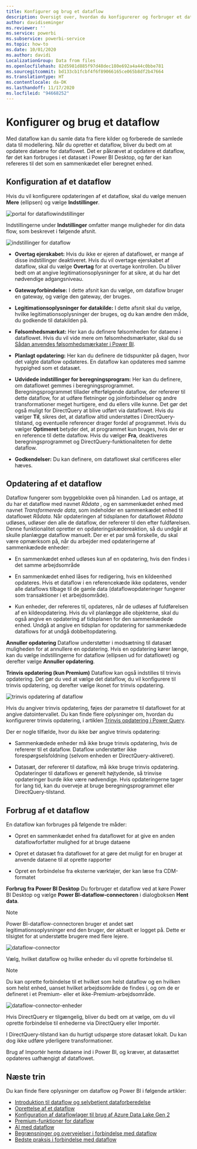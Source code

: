 ```yaml
---
title: Konfigurer og brug et dataflow
description: Oversigt over, hvordan du konfigurerer og forbruger et dataflow i Power BI
author: davidiseminger
ms.reviewer: ''
ms.service: powerbi
ms.subservice: powerbi-service
ms.topic: how-to
ms.date: 10/01/2020
ms.author: davidi
LocalizationGroup: Data from files
ms.openlocfilehash: 82d5981d885f97d48dec180e692a4a44c0bbe781
ms.sourcegitcommit: bd133cb1fcbf4f6f89066165ce065b8df2b47664
ms.translationtype: HT
ms.contentlocale: da-DK
ms.lasthandoff: 11/17/2020
ms.locfileid: "94668252"
---
```

# <a name="configure-and-consume-a-dataflow"></a>Konfigurer og brug et dataflow

Med dataflow kan du samle data fra flere kilder og forberede de samlede data til modellering. Når du opretter et dataflow, bliver du bedt om at opdatere dataene for dataflowet. Det er påkrævet at opdatere et dataflow, før det kan forbruges i et datasæt i Power BI Desktop, og før der kan refereres til det som en sammenkædet eller beregnet enhed.

## <a name="configuring-a-dataflow"></a>Konfiguration af et dataflow

Hvis du vil konfigurere opdateringen af et dataflow, skal du vælge menuen **Mere** (ellipsen) og vælge **Indstillinger**.

![portal for dataflowindstillinger](media/dataflows-configure-consume/dataflow-settings.png)

Indstillingerne under **Indstillinger** omfatter mange muligheder for din data flow, som beskrevet i følgende afsnit.

![indstillinger for dataflow](media/dataflows-configure-consume/dataflow-settings-detailed.png)

* **Overtag ejerskabet:** Hvis du ikke er ejeren af dataflowet, er mange af disse indstillinger deaktiveret. Hvis du vil overtage ejerskabet af dataflow, skal du vælge **Overtag** for at overtage kontrollen. Du bliver bedt om at angive legitimationsoplysninger for at sikre, at du har det nødvendige adgangsniveau.

* **Gatewayforbindelse:** I dette afsnit kan du vælge, om dataflow bruger en gateway, og vælge den gateway, der bruges. 

* **Legitimationsoplysninger for datakilde:** I dette afsnit skal du vælge, hvilke legitimationsoplysninger der bruges, og du kan ændre den måde, du godkende til datakilden på.

* **Følsomhedsmærkat:** Her kan du definere følsomheden for dataene i dataflowet. Hvis du vil vide mere om følsomhedsmærkater, skal du se [Sådan anvendes følsomhedsmærkater i Power BI](../../admin/service-security-apply-data-sensitivity-labels.md).

* **Planlagt opdatering:** Her kan du definere de tidspunkter på dagen, hvor det valgte dataflow opdateres. En dataflow kan opdateres med samme hyppighed som et datasæt.

* **Udvidede indstillinger for beregningsprogram:** Her kan du definere, om dataflowet gemmes i beregningsprogrammet. Beregningsprogrammet tillader efterfølgende dataflow, der refererer til dette dataflow, for at udføre fletninger og joinforbindelser og andre transformationer meget hurtigere, end du ellers ville kunne. Det gør det også muligt for DirectQuery at blive udført via dataflowet. Hvis du vælger **Til**, sikres det, at dataflow altid understøttes i DirectQuery-tilstand, og eventuelle referencer drager fordel af programmet. Hvis du vælger **Optimeret** betyder det, at programmet kun bruges, hvis der er en reference til dette dataflow. Hvis du vælger **Fra**, deaktiveres beregningsprogrammet og DirectQuery-funktionaliteten for dette dataflow.

* **Godkendelser:** Du kan definere, om dataflowet skal certificeres eller hæves. 

## <a name="refreshing-a-dataflow"></a>Opdatering af et dataflow
Dataflow fungerer som byggeblokke oven på hinanden. Lad os antage, at du har et dataflow med navnet *Rådata* , og en sammenkædet enhed med navnet *Transformerede data*, som indeholder en sammenkædet enhed til dataflowet *Rådata*. Når opdateringen af tidsplanen for dataflowet *Rådata* udløses, udløser den alle de dataflow, der refererer til den efter fuldførelsen. Denne funktionalitet opretter en opdateringskædereaktion, så du undgår at skulle planlægge dataflow manuelt. Der er et par små forskelle, du skal være opmærksom på, når du arbejder med opdateringerne af sammenkædede enheder:

* En sammenkædet enhed udløses kun af en opdatering, hvis den findes i det samme arbejdsområde

* En sammenkædet enhed låses for redigering, hvis en kildeenhed opdateres. Hvis et dataflow i en referencekæde ikke opdateres, vender alle dataflows tilbage til de gamle data (dataflowopdateringer fungerer som transaktioner i et arbejdsområde).

* Kun enheder, der refereres til, opdateres, når de udløses af fuldførelsen af en kildeopdatering. Hvis du vil planlægge alle objekterne, skal du også angive en opdatering af tidsplanen for den sammenkædede enhed. Undgå at angive en tidsplan for opdatering for sammenkædede dataflows for at undgå dobbeltopdatering.

**Annuller opdatering** Dataflow understøtter i modsætning til datasæt muligheden for at annullere en opdatering. Hvis en opdatering kører længe, kan du vælge indstillingerne for dataflow (ellipsen ud for dataflowet) og derefter vælge **Annuller opdatering**.

**Trinvis opdatering (kun Premium)** Dataflow kan også indstilles til trinvis opdatering. Det gør du ved at vælge det dataflow, du vil konfigurere til trinvis opdatering, og derefter vælge ikonet for trinvis opdatering.

![trinvis opdatering af dataflow](media/dataflows-configure-consume/dataflow-created-entity.png)

Hvis du angiver trinvis opdatering, føjes der parametre til dataflowet for at angive datointervallet. Du kan finde flere oplysninger om, hvordan du konfigurerer trinvis opdatering, i artiklen [Trinvis opdatering i Power Query](/power-query/dataflows/incremental-refresh).

Der er nogle tilfælde, hvor du ikke bør angive trinvis opdatering:

* Sammenkædede enheder må ikke bruge trinvis opdatering, hvis de refererer til et dataflow. Dataflow understøtter ikke forespørgselsfoldning (selvom enheden er DirectQuery-aktiveret). 

* Datasæt, der refererer til dataflow, må ikke bruge trinvis opdatering. Opdateringer til dataflows er generelt højtydende, så trinvise opdateringer burde ikke være nødvendige. Hvis opdateringerne tager for lang tid, kan du overveje at bruge beregningsprogrammet eller DirectQuery-tilstand.

## <a name="consuming-a-dataflow"></a>Forbrug af et dataflow

En dataflow kan forbruges på følgende tre måder:

* Opret en sammenkædet enhed fra dataflowet for at give en anden dataflowforfatter mulighed for at bruge dataene

* Opret et datasæt fra dataflowet for at gøre det muligt for en bruger at anvende dataene til at oprette rapporter

* Opret en forbindelse fra eksterne værktøjer, der kan læse fra CDM-formatet

**Forbrug fra Power BI Desktop** Du forbruger et dataflow ved at køre Power BI Desktop og vælge **Power BI-dataflow-connectoren** i dialogboksen **Hent data**.

> [!NOTE]
> Power BI-dataflow-connectoren bruger et andet sæt legitimationsoplysninger end den bruger, der aktuelt er logget på. Dette er tilsigtet for at understøtte brugere med flere lejere.

![dataflow-connector](media/dataflows-configure-consume/dataflow-connector.png)

Vælg, hvilket dataflow og hvilke enheder du vil oprette forbindelse til. 

> [!NOTE]
> Du kan oprette forbindelse til et hvilket som helst dataflow og en hvilken som helst enhed, uanset hvilket arbejdsområde de findes i, og om de er defineret i et Premium- eller et ikke-Premium-arbejdsområde.

![dataflow-connector-enheder](media/dataflows-configure-consume/dataflow-entities-picker.png)

Hvis DirectQuery er tilgængelig, bliver du bedt om at vælge, om du vil oprette forbindelse til enhederne via DirectQuery eller Importér. 

I DirectQuery-tilstand kan du hurtigt udspørge store datasæt lokalt. Du kan dog ikke udføre yderligere transformationer. 

Brug af Importér hente dataene ind i Power BI, og kræver, at datasættet opdateres uafhængigt af dataflowet.

## <a name="next-steps"></a>Næste trin
Du kan finde flere oplysninger om dataflow og Power BI i følgende artikler:

* [Introduktion til dataflow og selvbetjent dataforberedelse](dataflows-introduction-self-service.md)
* [Oprettelse af et dataflow](dataflows-create.md)
* [Konfiguration af dataflowlager til brug af Azure Data Lake Gen 2](dataflows-azure-data-lake-storage-integration.md)
* [Premium-funktioner for dataflow](dataflows-premium-features.md)
* [AI med dataflow](dataflows-machine-learning-integration.md)
* [Begrænsninger og overvejelser i forbindelse med dataflow](dataflows-features-limitations.md)
* [Bedste praksis i forbindelse med dataflow](dataflows-best-practices.md)